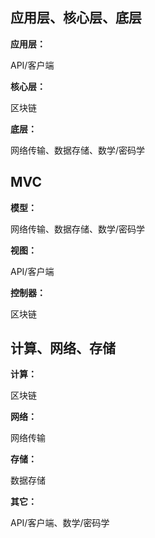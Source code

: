 ## 应用层、核心层、底层

**应用层：**

API/客户端

**核心层：**

区块链

**底层：**

网络传输、数据存储、数学/密码学

## MVC

**模型：**

网络传输、数据存储、数学/密码学

**视图：**

API/客户端

**控制器：**

区块链

## 计算、网络、存储

**计算：**

区块链

**网络：**

网络传输

**存储：**

数据存储

**其它：**

API/客户端、数学/密码学





